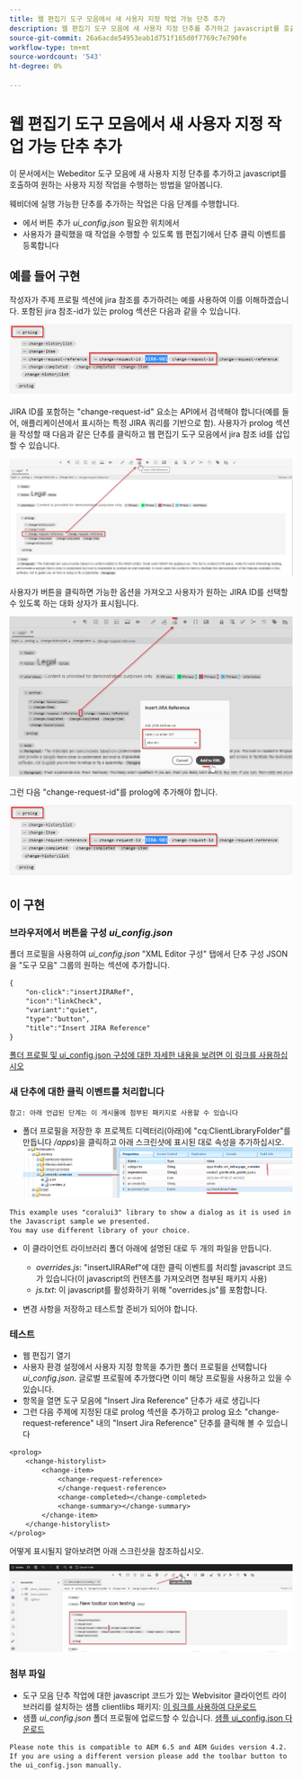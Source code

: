 ```yaml
---
title: 웹 편집기 도구 모음에서 새 사용자 지정 작업 가능 단추 추가
description: 웹 편집기 도구 모음에 새 사용자 지정 단추를 추가하고 javascript를 호출하여 사용자 지정 작업 방법을 알아봅니다.
source-git-commit: 26a6acde54953eab1d751f165d0f7769c7e790fe
workflow-type: tm+mt
source-wordcount: '543'
ht-degree: 0%

---
```


# 웹 편집기 도구 모음에서 새 사용자 지정 작업 가능 단추 추가

이 문서에서는 Webeditor 도구 모음에 새 사용자 지정 단추를 추가하고 javascript를 호출하여 원하는 사용자 지정 작업을 수행하는 방법을 알아봅니다.

웨비더에 실행 가능한 단추를 추가하는 작업은 다음 단계를 수행합니다.
- 에서 버튼 추가 *ui_config.json* 필요한 위치에서
- 사용자가 클릭했을 때 작업을 수행할 수 있도록 웹 편집기에서 단추 클릭 이벤트를 등록합니다


## 예를 들어 구현

작성자가 주제 프로필 섹션에 jira 참조를 추가하려는 예를 사용하여 이를 이해하겠습니다. 포함된 jira 참조-id가 있는 prolog 섹션은 다음과 같을 수 있습니다.

![JIRA ID 참조가 있는 Prolog 섹션](../../../assets/authoring/webeditor-add-customtoolbarbutton-prolog-sample.png)

JIRA ID를 포함하는 &quot;change-request-id&quot; 요소는 API에서 검색해야 합니다(예를 들어, 애플리케이션에서 표시하는 특정 JIRA 쿼리를 기반으로 함). 사용자가 prolog 섹션을 작성할 때 다음과 같은 단추를 클릭하고 웹 편집기 도구 모음에서 jira 참조 id를 삽입할 수 있습니다.

![Prolog 섹션 - JIRA 참조 추가](../../../assets/authoring/webeditor-add-customtoolbarbutton-prolog-insertjirareference.png)

사용자가 버튼을 클릭하면 가능한 옵션을 가져오고 사용자가 원하는 JIRA ID를 선택할 수 있도록 하는 대화 상자가 표시됩니다.

![프로필 섹션 JIRA ID 추가 대화 상자](../../../assets/authoring/webeditor-add-customtoolbarbutton-prolog-insertjirareference-dialog.png)

그런 다음 &quot;change-request-id&quot;를 prolog에 추가해야 합니다.

![JIRA ID 참조가 있는 Prolog 섹션](../../../assets/authoring/webeditor-add-customtoolbarbutton-prolog-sample.png)



## 이 구현


### 브라우저에서 버튼을 구성 *ui_config.json*

폴더 프로필을 사용하여 *ui_config.json* &quot;XML Editor 구성&quot; 탭에서 단추 구성 JSON을 &quot;도구 모음&quot; 그룹의 원하는 섹션에 추가합니다.

```
{
    "on-click":"insertJIRARef",
    "icon":"linkCheck",
    "variant":"quiet",
    "type":"button",
    "title":"Insert JIRA Reference"
}
```

[폴더 프로필 및 ui_config.json 구성에 대한 자세한 내용을 보려면 이 링크를 사용하십시오](https://experienceleague.adobe.com/docs/experience-manager-guides-learn/videos/advanced-user-guide/editor-configuration.html?lang=en)


### 새 단추에 대한 클릭 이벤트를 처리합니다

    참고: 아래 언급된 단계는 이 게시물에 첨부된 패키지로 사용할 수 있습니다


- 폴더 프로필을 저장한 후 프로젝트 디렉터리(아래)에 &quot;cq:ClientLibraryFolder&quot;를 만듭니다 */apps*)을 클릭하고 아래 스크린샷에 표시된 대로 속성을 추가하십시오.
   ![Webeditor에 대한 클라이언트 라이브러리 설정](../../../assets/authoring/webeditor-add-customtoolbarbutton-clientlibrarysettings.png)

```
This example uses "coralui3" library to show a dialog as it is used in the Javascript sample we presented.
You may use different library of your choice.
```

- 이 클라이언트 라이브러리 폴더 아래에 설명된 대로 두 개의 파일을 만듭니다.
   - *overrides.js*: &quot;insertJIRARef&quot;에 대한 클릭 이벤트를 처리할 javascript 코드가 있습니다(이 javascript의 컨텐츠를 가져오려면 첨부된 패키지 사용)
   - *js.txt*: 이 javascript를 활성화하기 위해 &quot;overrides.js&quot;를 포함합니다.

- 변경 사항을 저장하고 테스트할 준비가 되어야 합니다.


### 테스트

- 웹 편집기 열기
- 사용자 환경 설정에서 사용자 지정 항목을 추가한 폴더 프로필을 선택합니다 *ui_config.json*. 글로벌 프로필에 추가했다면 이미 해당 프로필을 사용하고 있을 수 있습니다.
- 항목을 열면 도구 모음에 &quot;Insert Jira Reference&quot; 단추가 새로 생깁니다
- 그런 다음 주제에 지정된 대로 prolog 섹션을 추가하고 prolog 요소 &quot;change-request-reference&quot; 내의 &quot;Insert Jira Reference&quot; 단추를 클릭해 볼 수 있습니다

```
<prolog>
    <change-historylist>
        <change-item>
            <change-request-reference>
            </change-request-reference>
            <change-completed></change-completed>
            <change-summary></change-summary>
        </change-item>
    </change-historylist>
</prolog>
```

어떻게 표시될지 알아보려면 아래 스크린샷을 참조하십시오.

![새 테스트 단추](../../../assets/authoring/webeditor-add-customtoolbarbutton-testing.png)


### 첨부 파일

- 도구 모음 단추 작업에 대한 javascript 코드가 있는 Webvisitor 클라이언트 라이브러리를 설치하는 샘플 clientlibs 패키지: [이 링크를 사용하여 다운로드](../../../assets/authoring/webeditor-addbuttonontoolbar-insertjira-clientlib.zip)
- 샘플 *ui_config.json* 폴더 프로필에 업로드할 수 있습니다. [샘플 ui_config.json 다운로드](../../../assets/authoring/sample_ui_config_Guides4.2-InsertJiraReference.json)

```
Please note this is compatible to AEM 6.5 and AEM Guides version 4.2.
If you are using a different version please add the toolbar button to the ui_config.json manually.
```
